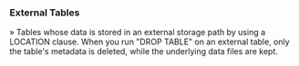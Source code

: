 ### External Tables
» Tables whose data is stored in an external storage path by using a LOCATION clause. When you run "DROP TABLE" on an external table, only the table's metadata is deleted, while the underlying data files are kept.

